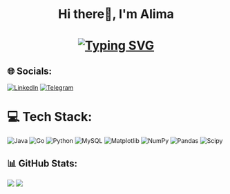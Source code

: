 <h1 align="center">Hi there👋, I'm Alima</h1>

<h1 align="center">
  <a href="https://git.io/typing-svg"><img src="https://readme-typing-svg.demolab.com?font=Fira+Code&size=25&duration=3000&pause=1000&color=F5B3F7&vCenter=true&random=false&width=435&lines=+++ + ++  +not available + ntvlbl + nxesn" alt="Typing SVG" /></a>
</h1>

## 🌐 Socials:
[![LinkedIn](https://img.shields.io/badge/LinkedIn-0077B5?style=for-the-badge&logo=linkedin&logoColor=white)](https://linkedin.com/in/https://www.linkedin.com/in/alima-bekbossynova-0378992aa/) 
[![Telegram](https://img.shields.io/badge/Telegram-2CA5E0?style=for-the-badge&logo=telegram&logoColor=white)](https://t.me/nxesn)

# 💻 Tech Stack:
![Java](https://img.shields.io/badge/java-%23ED8B00.svg?style=for-the-badge&logo=openjdk&logoColor=white) ![Go](https://img.shields.io/badge/go-%2300ADD8.svg?style=for-the-badge&logo=go&logoColor=white) ![Python](https://img.shields.io/badge/python-3670A0?style=for-the-badge&logo=python&logoColor=ffdd54) ![MySQL](https://img.shields.io/badge/mysql-4479A1.svg?style=for-the-badge&logo=mysql&logoColor=white) ![Matplotlib](https://img.shields.io/badge/Matplotlib-%23ffffff.svg?style=for-the-badge&logo=Matplotlib&logoColor=black) ![NumPy](https://img.shields.io/badge/numpy-%23013243.svg?style=for-the-badge&logo=numpy&logoColor=white) ![Pandas](https://img.shields.io/badge/pandas-%23150458.svg?style=for-the-badge&logo=pandas&logoColor=white) ![Scipy](https://img.shields.io/badge/SciPy-%230C55A5.svg?style=for-the-badge&logo=scipy&logoColor=%white)

## 📊 GitHub Stats:
![](https://github-readme-streak-stats.herokuapp.com/?user=allwsaa&theme=bear&hide_border=false)
![](https://github-readme-stats.vercel.app/api/top-langs/?username=allwsaa&theme=bear&hide_border=false&include_all_commits=false&count_private=true&layout=compact)
